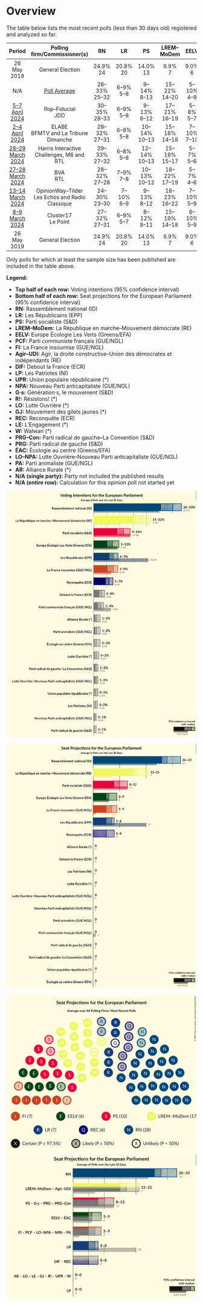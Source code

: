 # Overview

The table below lists the most recent polls (less than 30 days old) registered and analyzed so far.

| Period     | Polling firm/Commissioner(s) | RN | LR | PS | LREM–MoDem | EELV | PCF | FI | Agir–UDI | DlF | LP | UPR | NPA | G·s | R! | LO | GJ | REC | LE | W | PRG–Con | PRG | ÉAC | LO–NPA | PA | AR |
|:----------:|:----------------------------:|:--:|:--:|:--:|:--:|:--:|:--:|:--:|:--:|:--:|:--:|:--:|:--:|:--:|:--:|:--:|:--:|:--:|:--:|:--:|:--:|:--:|:--:|:--:|:--:|:--:|
| 26 May 2019 | General Election | 24.9% <br> 24 | 20.8% <br> 20 | 14.0% <br> 13 | 9.9% <br> 7 | 9.0% <br> 6 | 6.6% <br> 1 | 6.6% <br> 1 | 2.0% <br> 0 | 0.0% <br> 0 | 0.0% <br> 0 | 0.0% <br> 0 | 0.0% <br> 0 | 0.0% <br> 0 | 0.0% <br> 0 | 0.0% <br> 0 | 0.0% <br> 0 | 0.0% <br> 0 | 0.0% <br> 0 | 0.0% <br> 0 | 0.0% <br> 0 | 0.0% <br> 0 | 0.0% <br> 0 | 0.0% <br> 0 | 0.0% <br> 0 | 0.0% <br> 0 |
| N/A | [Poll Average](average.html) | 26–33% <br> 25–32 | 6–9% <br> 5–8 | 9–14% <br> 8–13 | 15–22% <br> 14–20 | 5–10% <br> 4–9 | 2–4% <br> 0 | 5–9% <br> 5–9 | N/A <br> N/A | 2–4% <br> 0 | 0–2% <br> 0 | 0–2% <br> 0 | 0–1% <br> 0 | N/A <br> N/A | N/A <br> N/A | 0–2% <br> 0 | N/A <br> N/A | 5–7% <br> 0–8 | N/A <br> N/A | N/A <br> N/A | 1–2% <br> 0 | 0–1% <br> 0 | 0–2% <br> 0 | 1–2% <br> 0 | 1–2% <br> 0 | 1–2% <br> 0 |
| [5–7 April 2024](2024-04-07-Ifop–Fiducial.html) | Ifop–Fiducial <br> JDD | 30–35% <br> 28–33 | 6–9% <br> 5–8 | 9–13% <br> 8–12 | 17–21% <br> 16–19 | 5–8% <br> 5–7 | 2–4% <br> 0 | 6–9% <br> 6–8 | N/A <br> N/A | N/A <br> N/A | 0–1% <br> 0 | 0–1% <br> 0 | N/A <br> N/A | N/A <br> N/A | N/A <br> N/A | N/A <br> N/A | N/A <br> N/A | 5–7% <br> 0–6 | N/A <br> N/A | N/A <br> N/A | 1–2% <br> 0 | N/A <br> N/A | 1–2% <br> 0 | 1–2% <br> 0 | 1–3% <br> 0 | 1–2% <br> 0 |
| [2–4 April 2024](2024-04-04-ELABE.html) | ELABE <br> BFMTV and La Tribune Dimanche | 28–32% <br> 27–31 | 6–8% <br> 5–8 | 10–14% <br> 10–13 | 15–18% <br> 14–18 | 7–10% <br> 7–10 | 2–3% <br> 0 | 6–9% <br> 6–8 | N/A <br> N/A | N/A <br> N/A | 0–1% <br> 0 | 0–1% <br> 0 | N/A <br> N/A | N/A <br> N/A | N/A <br> N/A | 1–2% <br> 0 | N/A <br> N/A | 4–7% <br> 0–6 | N/A <br> N/A | N/A <br> N/A | N/A <br> N/A | 0–1% <br> 0 | 1–3% <br> 0 | N/A <br> N/A | 1–2% <br> 0 | 1–2% <br> 0 |
| [28–29 March 2024](2024-03-29-HarrisInteractive.html) | Harris Interactive <br> Challenges, M6 and RTL | 29–33% <br> 27–32 | 6–8% <br> 5–8 | 12–14% <br> 10–13 | 15–19% <br> 15–17 | 5–7% <br> 5–6 | 2–4% <br> 0 | 7–9% <br> 6–8 | N/A <br> N/A | N/A <br> N/A | 1–2% <br> 0 | 0–1% <br> 0 | N/A <br> N/A | N/A <br> N/A | N/A <br> N/A | 1–2% <br> 0 | N/A <br> N/A | 5–7% <br> 0–6 | N/A <br> N/A | N/A <br> N/A | N/A <br> N/A | 0–1% <br> 0 | 0–1% <br> 0 | N/A <br> N/A | 1–2% <br> 0 | 1–2% <br> 0 |
| [27–28 March 2024](2024-03-28-BVA.html) | BVA <br> RTL | 28–32% <br> 27–28 | 7–9% <br> 7–8 | 10–13% <br> 10–12 | 18–22% <br> 17–19 | 5–7% <br> 4–6 | 2–3% <br> 0 | 6–8% <br> 6–7 | N/A <br> N/A | 2–4% <br> 0 | 1–2% <br> 0 | 1–2% <br> 0 | 0–1% <br> 0 | N/A <br> N/A | N/A <br> N/A | 1–2% <br> 0 | N/A <br> N/A | 4–7% <br> 5–6 | N/A <br> N/A | N/A <br> N/A | N/A <br> N/A | 0% <br> 0 | 0–1% <br> 0 | N/A <br> N/A | 1–2% <br> 0 | 1–2% <br> 0 |
| [13–14 March 2024](2024-03-14-OpinionWay–Tilder.html) | OpinionWay–Tilder <br> Les Echos and Radio Classique | 24–30% <br> 23–30 | 7–10% <br> 6–9 | 9–13% <br> 8–12 | 18–23% <br> 16–22 | 7–10% <br> 5–9 | 1–3% <br> 0 | 5–8% <br> 0–7 | N/A <br> N/A | 2–4% <br> 0 | N/A <br> N/A | 1–2% <br> 0 | N/A <br> N/A | N/A <br> N/A | N/A <br> N/A | 1–2% <br> 0 | N/A <br> N/A | 5–8% <br> 0–7 | N/A <br> N/A | N/A <br> N/A | 1–2% <br> 0 | N/A <br> N/A | 1–2% <br> 0 | N/A <br> N/A | 1–2% <br> 0 | 1–2% <br> 0 |
| [8–9 March 2024](2024-03-09-Cluster17.html) | Cluster17 <br> Le Point | 27–32% <br> 27–31 | 6–9% <br> 5–7 | 8–12% <br> 8–11 | 15–19% <br> 14–18 | 6–10% <br> 5–9 | 2–4% <br> 0 | 6–10% <br> 6–9 | N/A <br> N/A | 2–4% <br> 0 | N/A <br> N/A | 1–2% <br> 0 | N/A <br> N/A | N/A <br> N/A | N/A <br> N/A | 0–1% <br> 0 | N/A <br> N/A | 5–8% <br> 0–8 | N/A <br> N/A | N/A <br> N/A | N/A <br> N/A | 0–1% <br> 0 | 1–2% <br> 0 | N/A <br> N/A | 1–2% <br> 0 | 1–3% <br> 0 |
| 26 May 2019 | General Election | 24.9% <br> 24 | 20.8% <br> 20 | 14.0% <br> 13 | 9.9% <br> 7 | 9.0% <br> 6 | 6.6% <br> 1 | 6.6% <br> 1 | 2.0% <br> 0 | 0.0% <br> 0 | 0.0% <br> 0 | 0.0% <br> 0 | 0.0% <br> 0 | 0.0% <br> 0 | 0.0% <br> 0 | 0.0% <br> 0 | 0.0% <br> 0 | 0.0% <br> 0 | 0.0% <br> 0 | 0.0% <br> 0 | 0.0% <br> 0 | 0.0% <br> 0 | 0.0% <br> 0 | 0.0% <br> 0 | 0.0% <br> 0 | 0.0% <br> 0 |

Only polls for which at least the sample size has been published are included in the table above.

**Legend:**
+ **Top half of each row:** Voting intentions (95% confidence interval)
+ **Bottom half of each row:** Seat projections for the European Parliament (95% confidence interval)
+ **RN:** Rassemblement national (ID)
+ **LR:** Les Républicains (EPP)
+ **PS:** Parti socialiste (S&D)
+ **LREM–MoDem:** La République en marche–Mouvement démocrate (RE)
+ **EELV:** Europe Écologie Les Verts (Greens/EFA)
+ **PCF:** Parti communiste français (GUE/NGL)
+ **FI:** La France insoumise (GUE/NGL)
+ **Agir–UDI:** Agir, la droite constructive–Union des démocrates et indépendants (RE)
+ **DlF:** Debout la France (ECR)
+ **LP:** Les Patriotes (NI)
+ **UPR:** Union populaire républicaine (*)
+ **NPA:** Nouveau Parti anticapitaliste (GUE/NGL)
+ **G·s:** Génération·s, le mouvement (S&D)
+ **R!:** Résistons! (*)
+ **LO:** Lutte Ouvrière (*)
+ **GJ:** Mouvement des gilets jaunes (*)
+ **REC:** Reconquête (ECR)
+ **LE:** L’Engagement (*)
+ **W:** Walwari (*)
+ **PRG–Con:** Parti radical de gauche–La Convention (S&D)
+ **PRG:** Parti radical de gauche (S&D)
+ **ÉAC:** Écologie au centre (Greens/EFA)
+ **LO–NPA:** Lutte Ouvrière–Nouveau Parti anticapitaliste (GUE/NGL)
+ **PA:** Parti animaliste (GUE/NGL)
+ **AR:** Alliance Rurale (*)
+ **N/A (single party):** Party not included the published results
+ **N/A (entire row):** Calculation for this opinion poll not started yet


![Graph with voting intentions not yet produced](average.png "Voting Intentions")

![Graph with seats not yet produced](average-seats.png "Seats")

![Graph with seating plan not yet produced](average-seating-plan.png "Seating Plan")
![Graph with coalitions seats not yet produced](average-coalitions-seats.png "Coalitions Seats")
